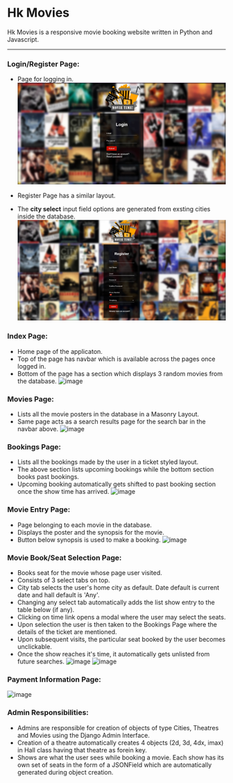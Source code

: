 # Hk Movies

 Hk Movies is a responsive movie booking website written in Python and Javascript.
___
### Login/Register Page:
- Page for logging in.
![image](https://raw.githubusercontent.com/Abhitator216/TCA_HK_Movies_Ticketing/main/FinalProject/documents/1.jpg)

- Register Page has a similar layout. 
- The **city select** input field options are generated from exsting cities inside the database.
![image](https://raw.githubusercontent.com/Abhitator216/TCA_HK_Movies_Ticketing/main/FinalProject/documents/2.jpg)

### Index Page:
- Home page of the applicaton. 
- Top of the page has navbar which is available across the pages once logged in. 
- Bottom of the page has a section which displays 3 random movies from the database.
![image](https://raw.githubusercontent.com/Abhitator216/TCA_HK_Movies_Ticketing/tree/main/FinalProject/documents/3.jpg)

### Movies Page:
- Lists all the movie posters in the database in a Masonry Layout.
- Same page acts as a search results page for the search bar in the navbar above.
![image](https://raw.githubusercontent.com/Abhitator216/TCA_HK_Movies_Ticketing/tree/main/FinalProject/documents/4.jpg)

### Bookings Page:
- Lists all the bookings made by the user in a ticket styled layout. 
- The above section lists upcoming bookings while the bottom section books past bookings.
- Upcoming booking automatically gets shifted to past booking section once the show time has arrived.
![image](https://raw.githubusercontent.com/Abhitator216/TCA_HK_Movies_Ticketing/tree/main/FinalProject/documents/5.jpg)

### Movie Entry Page:
- Page belonging to each movie in the database.
- Displays the poster and the synopsis for the movie.
- Button below synopsis is used to make a booking.
![image](https://raw.githubusercontent.com/Abhitator216/TCA_HK_Movies_Ticketing/tree/main/FinalProject/documents/6.jpg)

### Movie Book/Seat Selection Page:
- Books seat for the movie whose page user visited.
- Consists of 3 select tabs on top.
- City tab selects the user's home city as default. Date default is current date and hall default is 'Any'.
- Changing any select tab automatically adds the list show entry to the table below (if any).
- Clicking on time link opens a modal where the user may select the seats.
- Upon selection the user is then taken to the Bookings Page where the details of the ticket are mentioned.
- Upon subsequent visits, the particular seat booked by the user becomes unclickable.
- Once the show reaches it's time, it automatically gets unlisted from future searches.
![image](https://raw.githubusercontent.com/Abhitator216/TCA_HK_Movies_Ticketing/tree/main/FinalProject/documents/7.jpg)
![image](https://raw.githubusercontent.com/Abhitator216/TCA_HK_Movies_Ticketing/tree/main/FinalProject/documents/8.jpg)

### Payment Information Page:
![image](https://raw.githubusercontent.com/Abhitator216/TCA_HK_Movies_Ticketing/tree/main/FinalProject/documents/9.jpg)
### Admin Responsibilities:
- Admins are responsible for creation of objects of type Cities, Theatres and Movies using the Django Admin Interface. 
- Creation of a theatre automatically creates 4 objects (2d, 3d, 4dx, imax) in Hall class having that theatre as forein key.
- Shows are what the user sees while booking a movie. Each show has its own set of seats in the form of a JSONField which are automatically generated during object creation.
